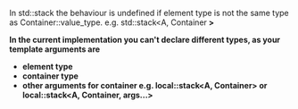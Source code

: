 In std::stack the behaviour is undefined if element type is not the same type as Container::value_type.
e.g. std::stack<A, Container<B> >

In the current implementation you can't declare different types, as your template arguments are
  - element type
  - container type
  - other arguments for container
e.g. local::stack<A, Container> or local::stack<A, Container, args...>
